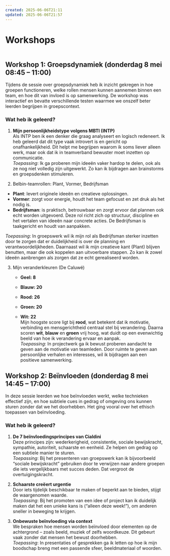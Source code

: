 ```yaml
---
created: 2025-06-06T21:11
updated: 2025-06-06T21:57
---
```


# Workshops

```toc
```



## Workshop 1: Groepsdynamiek (donderdag 8 mei 08:45 – 11:00)

Tijdens de sessie over groepsdynamiek heb ik inzicht gekregen in hoe groepen functioneren, welke rollen mensen kunnen aannemen binnen een team, en hoe dit van invloed is op samenwerking. De workshop was interactief en bevatte verschillende testen waarmee we onszelf beter leerden begrijpen in groepscontext.

### Wat heb ik geleerd?

1. **Mijn persoonlijkheidstype volgens MBTI (INTP)**  
    Als INTP ben ik een denker die graag analyseert en logisch redeneert. Ik heb geleerd dat dit type vaak introvert is en gericht op onafhankelijkheid. Dit helpt me begrijpen waarom ik soms liever alleen werk, maar ook dat ik in teamverband bewuster moet inzetten op communicatie.  
    _Toepassing_: Ik ga proberen mijn ideeën vaker hardop te delen, ook als ze nog niet volledig zijn uitgewerkt. Zo kan ik bijdragen aan brainstorms en groepsdenken stimuleren.
    
2. Belbin-teamrollen: Plant, Vormer, Bedrijfsman

- **Plant**: levert originele ideeën en creatieve oplossingen.
- **Vormer**: zorgt voor energie, houdt het team gefocust en zet druk als het nodig is.
- **Bedrijfsman**: is praktisch, betrouwbaar en zorgt ervoor dat plannen ook echt worden uitgevoerd. Deze rol richt zich op structuur, discipline en het vertalen van ideeën naar concrete acties. De Bedrijfsman is taakgericht en houdt van aanpakken.

_Toepassing_: In groepswerk wil ik mijn rol als Bedrijfsman sterker inzetten door te zorgen dat er duidelijkheid is over de planning en verantwoordelijkheden. Daarnaast wil ik mijn creatieve kant (Plant) blijven benutten, maar die ook koppelen aan uitvoerbare stappen. Zo kan ik zowel ideeën aanbrengen als zorgen dat ze echt gerealiseerd worden.
        
3. Mijn veranderkleuren (De Caluwé)
    
    - **Geel: 8**
        
    - **Blauw: 20**
        
    - **Rood: 26**
        
    - **Groen: 20**
        
    - **Wit: 22**  
        Mijn hoogste score ligt bij **rood**, wat betekent dat ik motivatie, verbinding en mensgerichtheid centraal stel bij verandering. Daarna scoren **wit**, **blauw** en **groen** vrij hoog, wat duidt op een evenwichtig beeld van hoe ik verandering ervaar en aanpak.  
        _Toepassing_: In projectwerk ga ik bewust proberen aandacht te geven aan de motivatie van teamleden. Door ruimte te geven aan persoonlijke verhalen en interesses, wil ik bijdragen aan een positieve samenwerking.
        

## Workshop 2: Beïnvloeden (donderdag 8 mei 14:45 – 17:00)

In deze sessie leerden we hoe beïnvloeden werkt, welke technieken effectief zijn, en hoe subtiele cues in gedrag of omgeving ons kunnen sturen zonder dat we het doorhebben. Het ging vooral over het ethisch toepassen van beïnvloeding.

### Wat heb ik geleerd?

1. **De 7 beïnvloedingsprincipes van Cialdini**  
    Deze principes zijn: wederkerigheid, consistentie, sociale bewijskracht, sympathie, autoriteit, schaarste en eenheid. Ze helpen om gedrag op een subtiele manier te sturen.  
    _Toepassing_: Bij het presenteren van groepswerk kan ik bijvoorbeeld “sociale bewijskracht” gebruiken door te verwijzen naar andere groepen die iets vergelijkbaars met succes deden. Dat vergroot de overtuigingskracht.
    
2. **Schaarste creëert urgentie**  
    Door iets tijdelijk beschikbaar te maken of beperkt aan te bieden, stijgt de waargenomen waarde.  
    _Toepassing_: Bij het promoten van een idee of project kan ik duidelijk maken dat het een unieke kans is (“alleen deze week!”), om anderen sneller in beweging te krijgen.
    
3. **Onbewuste beïnvloeding via context**  
    We bespraken hoe mensen worden beïnvloed door elementen op de achtergrond – zoals beeld, muziek of zelfs woordkeuze. Dit gebeurt vaak zonder dat mensen het bewust doorhebben.  
    _Toepassing_: In presentaties of gesprekken ga ik letten op hoe ik mijn boodschap breng met een passende sfeer, beeldmateriaal of woorden.